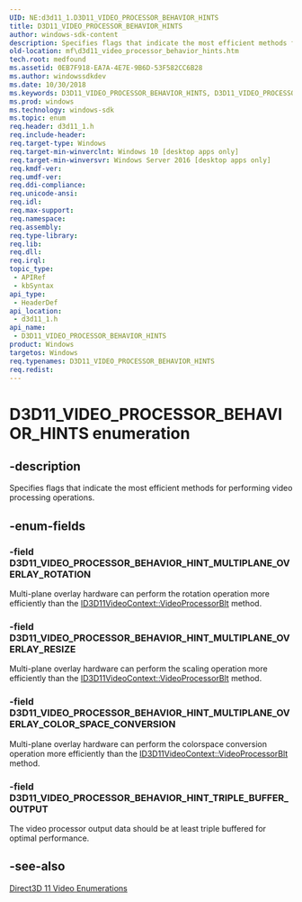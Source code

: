 ```yaml
---
UID: NE:d3d11_1.D3D11_VIDEO_PROCESSOR_BEHAVIOR_HINTS
title: D3D11_VIDEO_PROCESSOR_BEHAVIOR_HINTS
author: windows-sdk-content
description: Specifies flags that indicate the most efficient methods for performing video processing operations.
old-location: mf\d3d11_video_processor_behavior_hints.htm
tech.root: medfound
ms.assetid: 0EB7F918-EA7A-4E7E-9B6D-53F582CC6B28
ms.author: windowssdkdev
ms.date: 10/30/2018
ms.keywords: D3D11_VIDEO_PROCESSOR_BEHAVIOR_HINTS, D3D11_VIDEO_PROCESSOR_BEHAVIOR_HINTS enumeration [Media Foundation], D3D11_VIDEO_PROCESSOR_BEHAVIOR_HINT_MULTIPLANE_OVERLAY_COLOR_SPACE_CONVERSION, D3D11_VIDEO_PROCESSOR_BEHAVIOR_HINT_MULTIPLANE_OVERLAY_RESIZE, D3D11_VIDEO_PROCESSOR_BEHAVIOR_HINT_MULTIPLANE_OVERLAY_ROTATION, D3D11_VIDEO_PROCESSOR_BEHAVIOR_HINT_TRIPLE_BUFFER_OUTPUT, d3d11_1/D3D11_VIDEO_PROCESSOR_BEHAVIOR_HINTS, d3d11_1/D3D11_VIDEO_PROCESSOR_BEHAVIOR_HINT_MULTIPLANE_OVERLAY_COLOR_SPACE_CONVERSION, d3d11_1/D3D11_VIDEO_PROCESSOR_BEHAVIOR_HINT_MULTIPLANE_OVERLAY_RESIZE, d3d11_1/D3D11_VIDEO_PROCESSOR_BEHAVIOR_HINT_MULTIPLANE_OVERLAY_ROTATION, d3d11_1/D3D11_VIDEO_PROCESSOR_BEHAVIOR_HINT_TRIPLE_BUFFER_OUTPUT, mf.d3d11_video_processor_behavior_hints
ms.prod: windows
ms.technology: windows-sdk
ms.topic: enum
req.header: d3d11_1.h
req.include-header: 
req.target-type: Windows
req.target-min-winverclnt: Windows 10 [desktop apps only]
req.target-min-winversvr: Windows Server 2016 [desktop apps only]
req.kmdf-ver: 
req.umdf-ver: 
req.ddi-compliance: 
req.unicode-ansi: 
req.idl: 
req.max-support: 
req.namespace: 
req.assembly: 
req.type-library: 
req.lib: 
req.dll: 
req.irql: 
topic_type:
 - APIRef
 - kbSyntax
api_type:
 - HeaderDef
api_location:
 - d3d11_1.h
api_name:
 - D3D11_VIDEO_PROCESSOR_BEHAVIOR_HINTS
product: Windows
targetos: Windows
req.typenames: D3D11_VIDEO_PROCESSOR_BEHAVIOR_HINTS
req.redist: 
---
```


# D3D11_VIDEO_PROCESSOR_BEHAVIOR_HINTS enumeration


## -description


Specifies flags that indicate the most efficient methods for performing video processing operations. 


## -enum-fields




### -field D3D11_VIDEO_PROCESSOR_BEHAVIOR_HINT_MULTIPLANE_OVERLAY_ROTATION

Multi-plane overlay hardware can perform the rotation operation more efficiently than the <a href="https://msdn.microsoft.com/en-us/library/Hh447719(v=VS.85).aspx">ID3D11VideoContext::VideoProcessorBlt</a> method.


### -field D3D11_VIDEO_PROCESSOR_BEHAVIOR_HINT_MULTIPLANE_OVERLAY_RESIZE

Multi-plane overlay hardware can perform the scaling operation more efficiently than the <a href="https://msdn.microsoft.com/en-us/library/Hh447719(v=VS.85).aspx">ID3D11VideoContext::VideoProcessorBlt</a> method.


### -field D3D11_VIDEO_PROCESSOR_BEHAVIOR_HINT_MULTIPLANE_OVERLAY_COLOR_SPACE_CONVERSION

Multi-plane overlay hardware can perform the colorspace conversion operation more efficiently than the <a href="https://msdn.microsoft.com/en-us/library/Hh447719(v=VS.85).aspx">ID3D11VideoContext::VideoProcessorBlt</a> method.


### -field D3D11_VIDEO_PROCESSOR_BEHAVIOR_HINT_TRIPLE_BUFFER_OUTPUT

The video processor output data should be at least triple buffered for optimal performance.


## -see-also




<a href="https://msdn.microsoft.com/en-us/library/Hh447678(v=VS.85).aspx">Direct3D 11 Video Enumerations</a>
 

 

